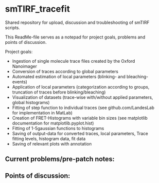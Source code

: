 # smTIRF_tracefit
Shared repository for upload, discussion and troubleshooting of smTIRF scripts.

This ReadMe-file serves as a notepad for project goals, problems and points of discussion.

Project goals:
- Ingestion of single molecule trace files created by the Oxford Nanoimager
- Conversion of traces according to global parameters
- Automated estimation of local parameters (blinking- and bleaching-events)
- Application of local parameters (categorization according to groups, truncation of traces before blinking/bleaching)
- Visualization of datasets (trace-wise with/without applied parameters, global histograms)
- Fitting of step function to individual traces (see github.com/LandesLab for implementation in MatLab)
- Creation of FRET-Histograms with variable bin sizes (see matplotlib documentation for matplotlib.pyplot.hist)
- Fitting of 1-5gaussian functions to histograms
- Saving of output-data for converted traces, local parameters, Trace fitting levels, histogram data, fit data
- Saving of relevant plots with annotation


Current problems/pre-patch notes:
-

Points of discussion:
-
